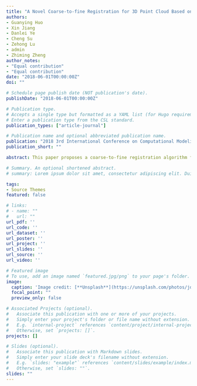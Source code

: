 ```yaml
---
title: "A Novel Coarse-to-fine Registration for 3D Point Cloud Based on Feature Points"
authors:
- Guanying Huo
- Xin Jiang
- Danlei Ye
- Cheng Su
- Zehong Lu
- admin
- Zhiming Zheng
author_notes:
- "Equal contribution"
- "Equal contribution"
date: "2018-06-01T00:00:00Z"
doi: ""

# Schedule page publish date (NOT publication's date).
publishDate: "2018-06-01T00:00:00Z"

# Publication type.
# Accepts a single type but formatted as a YAML list (for Hugo requirements).
# Enter a publication type from the CSL standard.
publication_types: ["article-journal"]

# Publication name and optional abbreviated publication name.
publication: "2018 3rd International Conference on Computational Modeling, Simulation and Applied Mathematics (CMSAM 2018) "
publication_short: ""

abstract: This paper proposes a coarse-to-fine registration algorithm for 3D point cloud. A novel feature points extraction method is presented, following an integrated local feature descriptor including Gaussian curvature, average curvature and point density for each point, through which we can achieve the coarse registration. Then, the ICP method is employed to refine the registration results with a good initial guess. Experiments including different simulated data sets demonstrate the applicability of the proposed methods. Meanwhile, the proposed coarse-to-fine registration algorithm is demonstrated to be robust to common nuisances, including noise and varying point cloud resolutions, and can achieve high accuracy and computation efficiency.

# Summary. An optional shortened abstract.
# summary: Lorem ipsum dolor sit amet, consectetur adipiscing elit. Duis posuere tellus ac convallis placerat. Proin tincidunt magna sed ex sollicitudin condimentum.

tags:
- Source Themes
featured: false

# links:
# - name: ""
#   url: ""
url_pdf: ''
url_code: ''
url_dataset: ''
url_poster: ''
url_project: ''
url_slides: ''
url_source: ''
url_video: ''

# Featured image
# To use, add an image named `featured.jpg/png` to your page's folder. 
image:
  caption: 'Image credit: [**Unsplash**](https://unsplash.com/photos/jdD8gXaTZsc)'
  focal_point: ""
  preview_only: false

# Associated Projects (optional).
#   Associate this publication with one or more of your projects.
#   Simply enter your project's folder or file name without extension.
#   E.g. `internal-project` references `content/project/internal-project/index.md`.
#   Otherwise, set `projects: []`.
projects: []

# Slides (optional).
#   Associate this publication with Markdown slides.
#   Simply enter your slide deck's filename without extension.
#   E.g. `slides: "example"` references `content/slides/example/index.md`.
#   Otherwise, set `slides: ""`.
slides: ""
---
```


<!-- {{% callout note %}}
Click the *Cite* button above to demo the feature to enable visitors to import publication metadata into their reference management software.
{{% /callout %}}

{{% callout note %}}
Create your slides in Markdown - click the *Slides* button to check out the example.
{{% /callout %}}

Add the publication's **full text** or **supplementary notes** here. You can use rich formatting such as including [code, math, and images](https://docs.hugoblox.com/content/writing-markdown-latex/). -->
